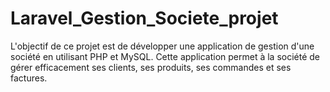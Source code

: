 # Laravel_Gestion_Societe_projet
L'objectif de ce projet est de développer une application de gestion d'une société en utilisant PHP et MySQL. Cette application permet à la société de gérer efficacement ses clients, ses produits, ses commandes et ses factures.
